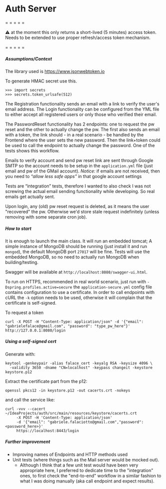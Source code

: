 # Auth Server


= = = = = 

:warning: 
at the moment this only returns a short-lived (5 minutes) access token. Needs to be extended to use proper refresh/access token mechanism.

= = = = = 

##### Assumptions/Context

The library used is https://www.jsonwebtoken.io

To generate HMAC secret use this.
```
>>> import secrets
>>> secrets.token_urlsafe(512)
```

The Registration functionality sends an email with a link to verify the user's email address. 
The Login functionality can be configured from the YML file to either accept all registered users or only those who verified their email. 

The PasswordReset functionality has 2 endpoints: one to request the pw reset and the other to actually change the pw.
The first also sends an email with a token, the link should - in a real scenario - be handled by the Frontend where 
the user sets the new password. Then the link+token could be used to call the endpoint to actually change the password. 
One of the tests shows this workflow.

Emails to verify account and send pw reset link are sent through Google SMTP so 
the account needs to be setup in the `application.yml` file (just email and pw of the GMail account). 
*Notice:* if emails are not received, then you need to *“allow less safe apps”* in that google account settings

Tests are “integration” tests, therefore I wanted to also check I was not screwing the actual email sending functionality 
while developing. So real emails get actually sent.

Upon login, any (old) pw reset request is deleted, as it means the user "recovered" the pw. 
Otherwise we'd store stale request indefinitely (unless removing with some separate cron job).


##### How to start
It is enough to launch the main class. It will run an embedded tomcat; 
A simple instance of MongoDB should be running (just install it and run `mongod`), the default MongoDB port `27017` will be fine. 
Tests will use the embedded MongoDB, so no need to actually run MongoDB when building/testing.

Swagger will be available at `http://localhost:8080/swagger-ui.html`.

To run on HTTPS, recommended in real world scenario, just run 
with `-Dspring.profiles.active=secure` the `application-secure.yml` config file contains configuration to use 
a certificate. In order to call endpoints with cURL the `-k` option needs to be used, otherwise it will 
complain that the certificate is self-signed.

To request a token
```
curl -X POST -H "Content-Type: application/json" -d '{"email": "gabrielefalace@gmail.com", "password": "type_pw_here"}' http://127.0.0.1:8080/login
```

##### Using a self-signed cert

Generate with:
```
keytool -genkeypair -alias falace_cert -keyalg RSA -keysize 4096 \
  -validity 3650 -dname "CN=localhost" -keypass changeit -keystore keystore.p12
```
Extract the certificate part from the p12:
```
openssl pkcs12 -in keystore.p12 -out cacerts.crt -nokeys
```
and call the service like:
```
curl -vvv --cacert ~/IdeaProjects/auth/src/main/resources/keystore/cacerts.crt  
     -X POST -H 'Content-Type: application/json' 
     -d '{"email": "gabriele.falaciotto@gmail.com","password": <password_here>}' 
     https://localhost:8443/login
```

##### Further improvement
* Improving names of Endpoints and HTTP methods used
* Unit tests (where things such as the Mail server would be mocked out).
    * Although I think that a few unit test would have been very appropriate here, I preferred to dedicate time to the "integration" ones, 
    to first check the "end-to-end" workflow in a similar fashion to what I was doing manually (aka call endpoint and expect results).
